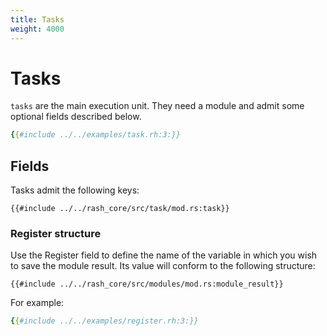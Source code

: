 ```yaml
---
title: Tasks
weight: 4000
---
```


# Tasks

`tasks` are the main execution unit. They need a module and admit some optional fields described below.

```yaml
{{#include ../../examples/task.rh:3:}}
```

## Fields

Tasks admit the following keys:

```rust,no_run,noplaypen
{{#include ../../rash_core/src/task/mod.rs:task}}
```

### Register structure

Use the Register field to define the name of the variable in which you wish to save
the module result. Its value will conform to the following structure:

```rust,no_run,noplaypen
{{#include ../../rash_core/src/modules/mod.rs:module_result}}
```

For example:

```yaml
{{#include ../../examples/register.rh:3:}}
```
